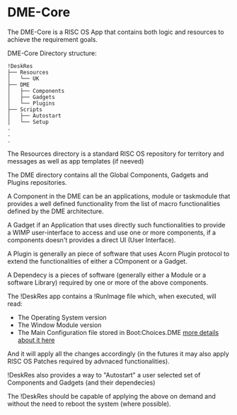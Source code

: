 # DME-Core
The DME-Core is a RISC OS App that contains both logic and resources to achieve the requirement goals.

DME-Core Directory structure:

```
!DeskRes
├── Resources
│   └── UK
├── DME
│   ├── Components
│   ├── Gadgets
│   └── Plugins
├── Scripts
│   ├── Autostart
│   └── Setup
.
.
.
```

The Resources directory is a standard RISC OS repository for territory and messages as well as app templates (if neeved)

The DME directory contains all the Global Components, Gadgets and Plugins repositories.

A Component in the DME can be an applications, module or taskmodule that provides a well defined functionality from the list of macro functionalities defined by the DME architecture.

A Gadget if an Application that uses directly such functionalities to provide a WIMP user-interface to access and use one or more components, if a components doesn't provides a direct UI (User Interface).

A Plugin is generally an piece of software that uses Acorn Plugin protocol to extend the functionalities of either a COmponent or a Gadget.

A Dependecy is a pieces of software (generally either a Module or a software Library) required by one or more of the above components.

The !DeskRes app contains a !RunImage file which, when executed, will read:

* The Operating System version
* The Window Module version
* The Main Configuration file stored in Boot:Choices.DME [more details about it here](02DMEConfigFileP.md) 

And it will apply all the changes accordingly (in the futures it may also apply RISC OS Patches required by advnaced functionalities).

!DeskRes also provides a way to "Autostart" a user selected set of Components and Gadgets (and their dependecies)

The !DeskRes should be capable of applying the above on demand and without the need to reboot the system (where possible).

